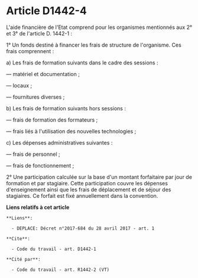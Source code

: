 # Article D1442-4

L'aide financière de l'Etat comprend pour les organismes mentionnés aux 2° et 3° de l'article D. 1442-1 : 

1° Un fonds destiné à financer les frais de structure de l'organisme. Ces frais comprennent : 

a) Les frais de formation suivants dans le cadre des sessions : 

― matériel et documentation ; 

― locaux ; 

― fournitures diverses ; 

b) Les frais de formation suivants hors sessions : 

― frais de formation des formateurs ; 

― frais liés à l'utilisation des nouvelles technologies ; 

c) Les dépenses administratives suivantes : 

― frais de personnel ; 

― frais de fonctionnement ; 

2° Une participation calculée sur la base d'un montant forfaitaire par jour de formation et par stagiaire. Cette
participation couvre les dépenses d'enseignement ainsi que les frais de déplacement et de séjour des stagiaires. Ce forfait
est fixé annuellement dans la convention.

**Liens relatifs à cet article**

	**Liens**:

	  - DEPLACE: Décret n°2017-684 du 28 avril 2017 - art. 1

	**Cite**:

	  - Code du travail - art. D1442-1

	**Cité par**:

	  - Code du travail - art. R1442-2 (VT)

